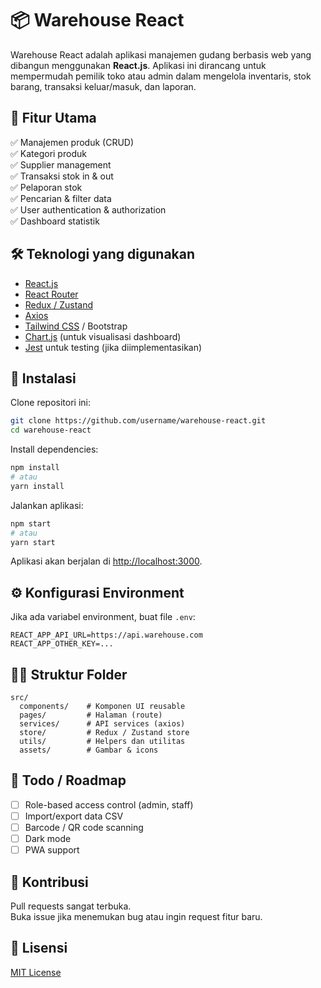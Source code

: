 # 📦 Warehouse React

Warehouse React adalah aplikasi manajemen gudang berbasis web yang dibangun menggunakan **React.js**.
Aplikasi ini dirancang untuk mempermudah pemilik toko atau admin dalam mengelola inventaris, stok barang, transaksi keluar/masuk, dan laporan.

## 🚀 Fitur Utama

✅ Manajemen produk (CRUD)  
✅ Kategori produk  
✅ Supplier management  
✅ Transaksi stok in & out  
✅ Pelaporan stok  
✅ Pencarian & filter data  
✅ User authentication & authorization  
✅ Dashboard statistik

## 🛠️ Teknologi yang digunakan

- [React.js](https://reactjs.org/)
- [React Router](https://reactrouter.com/)
- [Redux / Zustand](optional)
- [Axios](https://axios-http.com/)
- [Tailwind CSS](https://tailwindcss.com/) / Bootstrap
- [Chart.js](https://www.chartjs.org/) (untuk visualisasi dashboard)
- [Jest](https://jestjs.io/) untuk testing (jika diimplementasikan)

## 💾 Instalasi

Clone repositori ini:

```bash
git clone https://github.com/username/warehouse-react.git
cd warehouse-react
```

Install dependencies:

```bash
npm install
# atau
yarn install
```

Jalankan aplikasi:

```bash
npm start
# atau
yarn start
```

Aplikasi akan berjalan di [http://localhost:3000](http://localhost:3000).

## ⚙️ Konfigurasi Environment

Jika ada variabel environment, buat file `.env`:

```
REACT_APP_API_URL=https://api.warehouse.com
REACT_APP_OTHER_KEY=...
```

## 🧑‍💻 Struktur Folder

```
src/
  components/    # Komponen UI reusable
  pages/         # Halaman (route)
  services/      # API services (axios)
  store/         # Redux / Zustand store
  utils/         # Helpers dan utilitas
  assets/        # Gambar & icons
```

## 📝 Todo / Roadmap

- [ ] Role-based access control (admin, staff)
- [ ] Import/export data CSV
- [ ] Barcode / QR code scanning
- [ ] Dark mode
- [ ] PWA support

## 🙌 Kontribusi

Pull requests sangat terbuka.  
Buka issue jika menemukan bug atau ingin request fitur baru.

## 📄 Lisensi

[MIT License](LICENSE)
